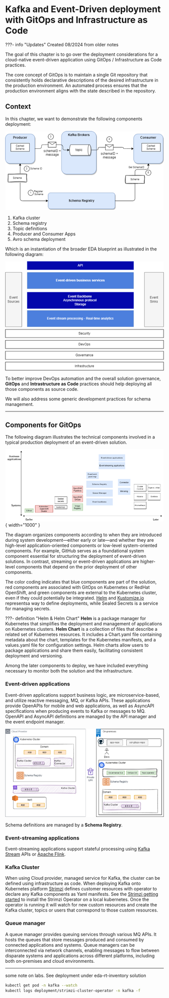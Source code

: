 # Kafka and Event-Driven deployment with GitOps and Infrastructure as Code 

???- info "Updates"
    Created 08/2024 from older notes

The goal of this chapter is to go over the deployment considerations for a cloud-native event-driven application using GitOps / Infrastructure as Code practices.

The core concept of GitOps is to maintain a single Git repository that consistently holds declarative descriptions of the desired infrastructure in the production environment. An automated process ensures that the production environment aligns with the state described in the repository.

## Context

In this chapter, we want to demonstrate the following components deployment: 

![](../../techno/avro-schemas/diagrams/schema-registry.drawio.png)

1. Kafka cluster
1. Schema registry
1. Topic definitions
1. Producer and Consumer Apps
1. Avro schema deployment

Which is an instantiation of the broader EDA blueprint as illustrated in the following diagram:

![](../../concepts/diagrams/eda-hl.drawio.png)

To better improve DevOps automation and the overall solution governance, **GitOps** and **Intrastructure as Code** practices should help deploying all those components as source code.

We will also address some generic development practices for schema management.

--- 

## Components for GitOps

The following diagram illustrates the technical components involved in a typical production deployment of an event-driven solution.

![components](./diagrams/components.drawio.png){ width="1000" }

The diagram organizes components according to when they are introduced during system development—either early or late—and whether they are high-level application-oriented components or low-level system-oriented components. For example, GitHub serves as a foundational system component essential for structuring the deployment of event-driven solutions. In contrast, streaming or event-driven applications are higher-level components that depend on the prior deployment of other components.

The color coding indicates that blue components are part of the solution, red components are associated with GitOps on Kubernetes or RedHat OpenShift, and green components are external to the Kubernetes cluster, even if they could potentially be integrated. [Helm](https://helm.sh) and [Kustomize.io](https://kustomize.io/) representsa way to define deployments, while Sealed Secrets is a service for managing secrets.

???- definition "Helm & Helm Chart"
    **Helm** is a package manager for Kubernetes that simplifies the deployment and management of applications on Kubernetes clusters. **Helm Chart** is a collection of files that describe a related set of Kubernetes resources. It includes a Chart.yaml file containing metadata about the chart, templates for the Kubernetes manifests, and a values.yaml file for configuration settings. Helm charts allow users to package applications and share them easily, facilitating consistent deployment and versioning.

Among the later components to deploy, we have included everything necessary to monitor both the solution and the infrastructure.

### Event-driven applications

Event-driven applications support business logic, are microservice-based, and utilize reactive messaging, MQ, or Kafka APIs. These applications provide OpenAPIs for mobile and web applications, as well as AsyncAPI specifications when producing events to Kafka or messages to MQ. OpenAPI and AsyncAPI definitions are managed by the API manager and the event endpoint manager.

![](./diagrams/eda-dev-govern.drawio.png)

Schema definitions are managed by a **Schema Registry**.

### Event-streaming applications

Event-streaming applications support stateful processing using [Kafka Stream](../../techno/kstreams/index.md) APIs or [Apache Flink](https://jbcodeforce.github.io/flink-studies/).

### Kafka Cluster

When using Cloud provider, managed service for Kafka, the cluster can be defined using infrastructure as code. When deploying Kafka onto Kubernetes platform [Strimzi](https://strimzi.io/) defines customer resources with operator to declare any Kafka components as Yaml manifests. See the [Strimzi getting started](https://strimzi.io/quickstarts/) to install the Strimzi Operator on a local kubernetes. Once the operator is running it will watch for new custom resources and create the Kafka cluster, topics or users that correspond to those custom resources.

### Queue manager

A queue manager provides queuing services through various MQ APIs. It hosts the queues that store messages produced and consumed by connected applications and systems. Queue managers can be interconnected via network channels, enabling messages to flow between disparate systems and applications across different platforms, including both on-premises and cloud environments.


---

some note on labs. See deployment under eda-rt-inventory solution

```sh
kubectl get pod -n kafka --watch
kubectl logs deployment/strimzi-cluster-operator -n kafka -f
```